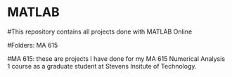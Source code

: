 # MATLAB

#This repository contains all projects done with MATLAB Online

#Folders: MA 615

#MA 615: these are projects I have done for my MA 615 Numerical Analysis 1 course as a graduate student at Stevens Insitute of Technology. 
